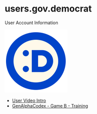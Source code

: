 # users.gov.democrat
User Account Information

![Make dem smile](demo-logo-kaomoji-smiley.svg "Make dem smile")

* [User Video Intro](https://www.youtube.com/watch?v=Qvgrvk3iUyM)
* [GenAlphaCodex - Game B - Training](./game-b/index.html?game=b)
